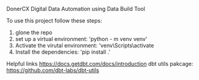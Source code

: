 DonerCX Digital Data Automation using Data Build Tool

To use this project follow these steps:
1. glone the repo
2. set up a virtual environment: 'python - m venv venv'
3. Activate the virutal environment: 'venv\Scripts\activate
4. Install the dependencies: 'pip install .'

Helpful links https://docs.getdbt.com/docs/introduction
dbt utils pakcage: https://github.com/dbt-labs/dbt-utils